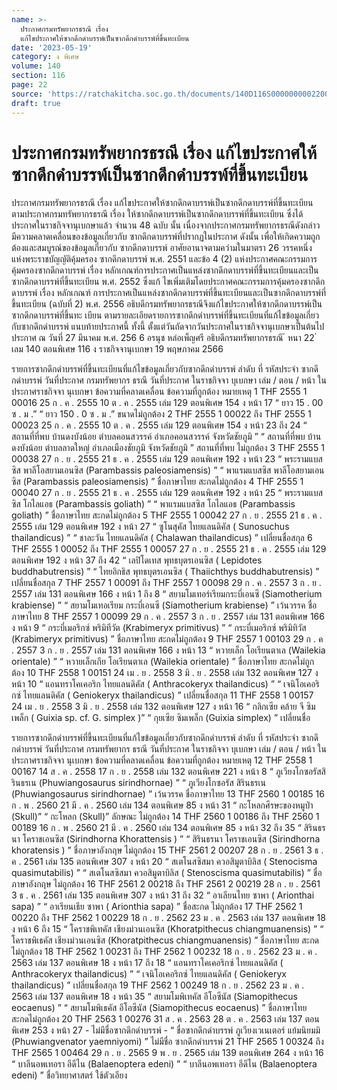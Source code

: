 ```yaml
---
name: >-
  ประกาศกรมทรัพยากรธรณี เรื่อง
  แก้ไขประกาศให้ซากดึกดำบรรพ์เป็นซากดึกดำบรรพ์ที่ขึ้นทะเบียน
date: '2023-05-19'
category: ง พิเศษ
volume: 140
section: 116
page: 22
source: 'https://ratchakitcha.soc.go.th/documents/140D116S0000000002200.pdf'
draft: true
---
```


# ประกาศกรมทรัพยากรธรณี เรื่อง แก้ไขประกาศให้ซากดึกดำบรรพ์เป็นซากดึกดำบรรพ์ที่ขึ้นทะเบียน

ประกาศกรมทรัพยากรธรณี เรื่อง แก้ไขประกาศให้ซากดึกดาบรรพ์เป็นซากดึกดาบรรพ์ที่ขึ้นทะเบียน ตามประกาศกรมทรัพยากรธรณี เรื่อง ให้ซากดึกดาบรรพ์เป็นซากดึกดาบรรพ์ที่ขึ้นทะเบียน ซึ่งได้ประกาศในราชกิจจานุเบกษาแล้ว จำนวน 48 ฉบับ นั้น เนื่องจากประกาศกรมทรัพยากรธรณีดังกล่าว มีความคลาดเคลื่อนของข้อมูลเกี่ยวกับ ซากดึกดาบรรพ์ที่ปรากฏในประกาศ ดังนั้น เพื่อให้เกิดความถูกต้องและสมบูรณ์ของข้อมูลเกี่ยวกับ ซากดึกดาบรรพ์ อาศัยอานาจตามควำมในมาตรา 26 วรรคหนึ่ง แห่งพระราชบัญญัติคุ้มครอง ซากดึกดาบรรพ์ พ.ศ. 2551 และข้อ 4 (2) แห่งประกาศคณะกรรมการคุ้มครองซากดึกดาบรรพ์ เรื่อง หลักเกณฑ์การประกาศเป็นแหล่งซากดึกดาบรรพ์ที่ขึ้นทะเบียนและเป็นซากดึกดาบรรพ์ที่ขึ้นทะเบียน พ.ศ. 2552 ซึ่งแก้ ไขเพิ่มเติมโดยประกาศคณะกรรมการคุ้มครองซากดึกดาบรรพ์ เรื่อง หลักเกณฑ์ การประกาศเป็นแหล่งซากดึกดาบรรพ์ที่ขึ้นทะเบียนและเป็นซากดึกดาบรรพ์ที่ขึ้นทะเบียน (ฉบับที่ 2) พ.ศ. 2556 อธิบดีกรมทรัพยากรธรณีจึงแก้ไขประกาศให้ซากดึกดาบรรพ์เป็นซากดึกดาบรรพ์ที่ขึ้นทะ เบียน ตามรายละเอียดรายการซากดึกดำบรรพ์ที่ขึ้นทะเบียนที่แก้ไขข้อมูลเกี่ยวกับซากดึกดำบรรพ์ แนบท้ายประกาศนี้ ทั้งนี้ ตั้งแต่วันถัดจากวันประกาศในราชกิจจานุเบกษาเป็นต้นไป ประกาศ ณ วันที่ 27 มีนาคม พ.ศ. 256 6 อรนุช หล่อเพ็ญศรี อธิบดีกรมทรัพยากรธรณี ้ หนา 22 ่ เลม 140 ตอนพิเศษ 116 ง ราชกิจจานุเบกษา 19 พฤษภาคม 2566

รายการซากดึกดําบรรพ์ที่ขึ้นทะเบียนที่แก้ไขข้อมูลเกี่ยวกับซากดึกดําบรรพ์ ลําดับ ที่ รหัสประจํา ซากดึกดําบรรพ์ วันที่ประกาศ กรมทรัพยากร ธรณี วันที่ประกาศ ในราชกิจจา บุเบกษา เล่ม / ตอน / หน้า ในประกาศราชกิจจา นุเบกษา ข้อความที่คลาดเคลื่อน ข้อความที่ถูกต้อง หมายเหตุ 1 THF 2555 1 00016 25 ก . ค . 2555 10 ต . ค . 2555 เล่ม 129 ตอนพิเศษ 154 ง หน้า 17 “ ยาว 15 . 00 ซ . ม .” “ ยาว 150 . 0 ซ . ม .” ขนาดไม่ถูกต้อง 2 THF 2555 1 00022 ถึง THF 2555 1 00023 25 ก . ค . 2555 10 ต . ค . 2555 เล่ม 129 ตอนพิเศษ 154 ง หน้า 23 ถึง 24 “ สถานที่ที่พบ บ้านดงบังน้อย ตําบลคอนสวรรค์ อําเภอคอนสวรรค์ จังหวัดชัยภูมิ ” “ สถานที่ที่พบ บ้านดงบังน้อย ตําบลลาดใหญ่ อําเภอเมืองชัยภูมิ จังหวัดชัยภูมิ ” สถานที่ที่พบ ไม่ถูกต้อง 3 THF 2555 1 00038 27 ก . ย . 2555 21 ธ . ค . 2555 เล่ม 129 ตอนพิเศษ 192 ง หน้า 23 “ พระรามแบสซิส พาลีโอสยามเอนซิส (Parambassis paleosiamensis) ” “ พาแรมแบสซิส พาลีโอสยามเอนซิส (Parambassis paleosiamensis) ” ชื่อภาษาไทย สะกดไม่ถูกต้อง 4 THF 2555 1 00040 27 ก . ย . 2555 21 ธ . ค . 2555 เล่ม 129 ตอนพิเศษ 192 ง หน้า 25 “ พระรามแบสซิส โกไลแอธ (Parambassis goliath) ” “ พาแรมแบสซิส โกไลแอธ (Parambassis goliath) ” ชื่อภาษาไทย สะกดไม่ถูกต้อง 5 THF 2555 1 00042 27 ก . ย . 2555 21 ธ . ค . 2555 เล่ม 129 ตอนพิเศษ 192 ง หน้า 27 “ ซูโนสุคัส ไทยแลนดิคัส ( Sunosuchus thailandicus) ” “ ชาละวัน ไทยแลนดิคัส ( Chalawan thailandicus) ” เปลี่ยนชื่อสกุล 6 THF 2555 1 00052 ถึง THF 2555 1 00057 27 ก . ย . 2555 21 ธ . ค . 2555 เล่ม 129 ตอนพิเศษ 192 ง หน้า 37 ถึง 42 “ เลปิโดเทส พุทธบุตรเอนซิส ( Lepidotes buddhabutrensis) ” “ ไทยอิกธิส พุทธบุตรเอนซิส ( Thaiichthys buddhabutrensis) ” เปลี่ยนชื่อสกุล 7 THF 2557 1 00091 ถึง THF 2557 1 00098 29 ก . ค . 2557 3 ก . ย . 2557 เล่ม 131 ตอนพิเศษ 166 ง หน้า 1 ถึง 8 “ สยามโมเทอร์เรียมกระบี่เอนซี (Siamotherium krabiense) ” “ สยามโมเทอเรียม กระบี่เอนซี (Siamotherium krabiense) ” เว้นวรรค ชื่อภาษาไทย 8 THF 2557 1 00099 29 ก . ค . 2557 3 ก . ย . 2557 เล่ม 131 ตอนพิเศษ 166 ง หน้า 9 “ กระบี่เมอริกซ์ พริมิทีวัต (Krabimeryx primitivus) ” “ กระบี่เมอริกซ์ พริมิทิวัส (Krabimeryx primitivus) ” ชื่อภาษาไทย สะกดไม่ถูกต้อง 9 THF 2557 1 00103 29 ก . ค . 2557 3 ก . ย . 2557 เล่ม 131 ตอนพิเศษ 166 ง หน้า 13 “ หวายเล็ก โอเรียนตาเล (Wailekia orientale) ” “ หวายเล็กเกีย โอเรียนตาเล (Wailekia orientale) ” ชื่อภาษาไทย สะกดไม่ถูกต้อง 10 THF 2558 1 00151 24 เม . ย . 2558 3 มิ . ย . 2558 เล่ม 132 ตอนพิเศษ 127 ง หน้า 10 “ แอนทราโคเคอริก ไทยแลนดิคัส ( Anthracokeryx thailandicus) ” “ เจนิโอเคอริกซ์ ไทยแลนดิคัส ( Geniokeryx thailandicus) ” เปลี่ยนชื่อสกุล 11 THF 2558 1 00157 24 เม . ย . 2558 3 มิ . ย . 2558 เล่ม 132 ตอนพิเศษ 127 ง หน้า 16 “ กลิกเซีย คล้าย จี ซิมเพล็ก ( Guixia sp. cf. G. simplex )” “ กุยเซีย ซิมเพล็ก (Guixia simplex) ” เปลี่ยนชื่อ

รายการซากดึกดําบรรพ์ที่ขึ้นทะเบียนที่แก้ไขข้อมูลเกี่ยวกับซากดึกดําบรรพ์ ลําดับ ที่ รหัสประจํา ซากดึกดําบรรพ์ วันที่ประกาศ กรมทรัพยากร ธรณี วันที่ประกาศ ในราชกิจจา บุเบกษา เล่ม / ตอน / หน้า ในประกาศราชกิจจา นุเบกษา ข้อความที่คลาดเคลื่อน ข้อความที่ถูกต้อง หมายเหตุ 12 THF 2558 1 00167 14 ส . ค . 2558 17 ก . ย . 2558 เล่ม 132 ตอนพิเศษ 221 ง หน้า 8 “ ภูเวียงโกซอรัสสิรินธรเน (Phuwiangosaurus sirindhornae) ” “ ภูเวียงโกซอรัส สิรินธรเน (Phuwiangosaurus sirindhornae) ” เว้นวรรค ชื่อภาษาไทย 13 THF 2560 1 00185 16 ก . พ . 2560 21 มี . ค . 2560 เล่ม 134 ตอนพิเศษ 85 ง หน้า 31 “ กะโหลกศีรษะของหมูป่า (Skull)” “ กะโหลก (Skull)” ลักษณะ ไม่ถูกต้อง 14 THF 2560 1 00186 ถึง THF 2560 1 00189 16 ก . พ . 2560 21 มี . ค . 2560 เล่ม 134 ตอนพิเศษ 85 ง หน้า 32 ถึง 35 “ สิรินธรนา โคราชเอนซิส (Sirindhorna Khorattensis ) ” “ สิรินธรนา โคราชเอนซิส (Sirindhorna khoratensis ) ” ชื่อภาษาอังกฤษ ไม่ถูกต้อง 15 THF 2561 2 00207 28 ก . ย . 2561 3 ธ . ค . 2561 เล่ม 135 ตอนพิเศษ 307 ง หน้า 20 “ สเตโนสซิสมา ควอสิมูตาบิลิส ( Stenocisma quasimutabilis) ” “ สเตโนสซิสมา ควอสิมูตาบิลิส ( Stenoscisma quasimutabilis) ” ชื่อภาษาอังกฤษ ไม่ถูกต้อง 16 THF 2561 2 00218 ถึง THF 2561 2 00219 28 ก . ย . 2561 3 ธ . ค . 2561 เล่ม 135 ตอนพิเศษ 307 ง หน้า 31 ถึง 32 “ อาเลียนไทย ซาพา ( Arionthai sapa) ” “ อาเรียนเธีย ซาพา ( Arionthia sapa) ” ชื่อสะกด ไม่ถูกต้อง 17 THF 2562 1 00220 ถึง THF 2562 1 00229 18 ก . ย . 2562 23 ม . ค . 2563 เล่ม 137 ตอนพิเศษ 18 ง หน้า 6 ถึง 15 “ โคราชพิเทคัส เชียงม่วนเอนซิส (Khoratpithecus chiangmuanensis) ” “ โคราชพิเธคัส เชียงม่วนเอนซิส (Khoratpithecus chiangmuanensis) ” ชื่อภาษาไทย สะกดไม่ถูกต้อง 18 THF 2562 1 00231 ถึง THF 2562 1 00232 18 ก . ย . 2562 23 ม . ค . 2563 เล่ม 137 ตอนพิเศษ 18 ง หน้า 17 ถึง 18 “ แอนทราโคเคอริกซ์ ไทยแลนดิคัส ( Anthracokeryx thailandicus) ” “ เจนิโอเคอริกซ์ ไทยแลนดิคัส ( Geniokeryx thailandicus) ” เปลี่ยนชื่อสกุล 19 THF 2562 1 00249 18 ก . ย . 2562 23 ม . ค . 2563 เล่ม 137 ตอนพิเศษ 18 ง หน้า 35 “ สยามโมพิเทคัส อีโอซีนัส (Siamopithecus eocaenus) ” “ สยามโมพิเธคัส อีโอซีนัส (Siamopithecus eocaenus) ” ชื่อภาษาไทย สะกดไม่ถูกต้อง 20 THF 2563 1 00276 31 ส . ค . 2563 28 ต . ค . 2563 เล่ม 137 ตอนพิเศษ 253 ง หน้า 27 - ไม่มีชื่อซากดึกดําบรรพ์ - “ ชื่อซากดึกดําบรรพ์ ภูเวียงเวเนเตอร์ แย้มนิยมมิ (Phuwiangvenator yaemniyomi) ” ไม่มีชื่อ ซากดึกดําบรรพ์ 21 THF 2565 1 00324 ถึง THF 2565 1 00464 29 ก . ย . 2565 9 พ . ย . 2565 เล่ม 139 ตอนพิเศษ 264 ง หน้า 16 “ บาลีนอพเทอรา อีดีไน (Balaenoptera edeni) ” “ บาลีนอพเทอรา อีดีไน (Balaenoptera edeni) ” ชื่อวิทยาศาสตร์ ใช้ตัวเอียง
